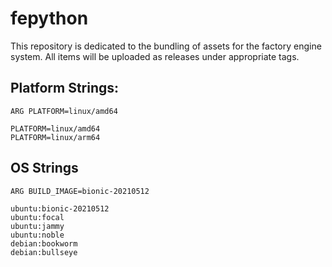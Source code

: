 # fepython

This repository is dedicated to the bundling of assets for the factory engine system. All items will be uploaded as releases under appropriate tags.



## Platform Strings:
```
ARG PLATFORM=linux/amd64

PLATFORM=linux/amd64
PLATFORM=linux/arm64
```


## OS Strings
```
ARG BUILD_IMAGE=bionic-20210512

ubuntu:bionic-20210512
ubuntu:focal
ubuntu:jammy
ubuntu:noble
debian:bookworm
debian:bullseye
```